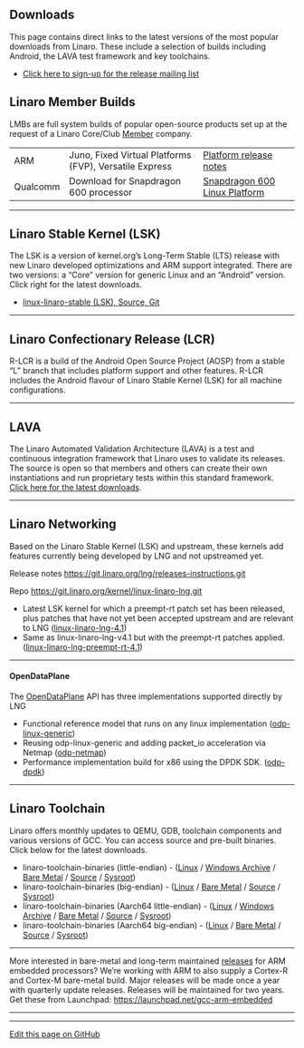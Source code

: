 ## Downloads

This page contains direct links to the latest versions of the most popular downloads from Linaro. These include a selection of builds including Android, the LAVA test framework and key toolchains.

* [Click here to sign-up for the release mailing list](https://lists.linaro.org/mailman/listinfo/linaro-release)

## Linaro Member Builds

LMBs are full system builds of popular open-source products set up at the request of a Linaro Core/Club [Member](https://www.linaro.org/members/) company.

|     |     |     |
|:---|:---|:---|
|ARM| Juno, Fixed Virtual Platforms (FVP), Versatile Express | [Platform release notes](http://community.arm.com/groups/arm-development-platforms)|
|Qualcomm| Download for Snapdragon 600 processor | [Snapdragon 600 Linux Platform](https://releases.linaro.org/debian/boards/snapdragon/latest/)|

***

## Linaro Stable Kernel (LSK)

The LSK is a version of kernel.org’s Long-Term Stable (LTS) release with new Linaro developed optimizations and ARM support integrated. There are two versions: a “Core” version for generic Linux and an “Android” version. Click right for the latest downloads.

- [linux-linaro-stable (LSK), Source, Git](https://wiki.linaro.org/LSK)

***

## Linaro Confectionary Release (LCR)

R-LCR is a build of the Android Open Source Project (AOSP) from a stable “L” branch that includes platform support and other features. R-LCR includes the Android flavour of Linaro Stable Kernel (LSK) for all machine configurations.

***

## LAVA

The Linaro Automated Validation Architecture (LAVA) is a test and continuous integration framework that Linaro uses to validate its releases. The source is open so that members and others can create their own instantiations and run proprietary tests within this standard framework. [Click here for the latest downloads](https://releases.linaro.org/components/lava/latest/).

***

## Linaro Networking

Based on the Linaro Stable Kernel (LSK) and upstream, these kernels add features currently being developed by LNG and not upstreamed yet.

Release notes https://git.linaro.org/lng/releases-instructions.git

Repo https://git.linaro.org/kernel/linux-linaro-lng.git

- Latest LSK kernel for which a preempt-rt patch set has been released, plus patches that have not yet been accepted upstream and are relevant to LNG ([linux-linaro-lng-4.1](http://releases.linaro.org/components/kernel/linux-linaro-lng/16.03/linux-linaro-lng-4.1.14-2016.03.tar.bz2))
- Same as linux-linaro-lng-v4.1 but with the preempt-rt patches applied. ([linux-linaro-lng-preempt-rt-4.1](http://releases.linaro.org/components/kernel/linux-linaro-lng/16.03/linux-linaro-lng-preempt-rt-4.1.14-2016.03.tar.bz2))

***

#### OpenDataPlane

The [OpenDataPlane](http://www.opendataplane.org/) API has three implementations supported directly by LNG

- Functional reference model that runs on any linux implementation ([odp-linux-generic](https://git.linaro.org/lng/odp.git))
- Reusing odp-linux-generic and adding packet_io acceleration via Netmap ([odp-netmap](https://git.linaro.org/lng/odp-netmap.git))
- Performance implementation build for x86  using the DPDK SDK. ([odp-dpdk](https://git.linaro.org/lng/odp-dpdk.git))

*** 

## Linaro Toolchain

Linaro offers monthly updates to QEMU, GDB, toolchain components and various versions of GCC. You can access source and pre-built binaries. Click below for the latest downloads.

- linaro-toolchain-binaries (little-endian) - ([Linux](https://releases.linaro.org/components/toolchain/binaries/latest-5/arm-linux-gnueabihf/) / [Windows Archive](https://releases.linaro.org/components/toolchain/binaries/latest-5/arm-linux-gnueabihf/) / [Bare Metal](https://releases.linaro.org/components/toolchain/binaries/latest-5/arm-eabi/) / [Source](https://releases.linaro.org/components/toolchain/gcc-linaro/latest-5/) / [Sysroot](https://releases.linaro.org/components/toolchain/binaries/latest-5/arm-linux-gnueabihf/))
- linaro-toolchain-binaries (big-endian) - ([Linux](https://releases.linaro.org/components/toolchain/binaries/latest-5/armeb-linux-gnueabihf/) / [Bare Metal](https://releases.linaro.org/components/toolchain/binaries/latest-5/armeb-eabi/) / [Source](https://releases.linaro.org/components/toolchain/gcc-linaro/latest-5/) / [Sysroot](https://releases.linaro.org/components/toolchain/binaries/latest-5/armeb-linux-gnueabihf/))
- linaro-toolchain-binaries (Aarch64 little-endian) - ([Linux](https://releases.linaro.org/components/toolchain/binaries/latest-5/aarch64-linux-gnu/) / [Windows Archive](https://releases.linaro.org/components/toolchain/binaries/latest-5/aarch64-linux-gnu/) / [Bare Metal](https://releases.linaro.org/components/toolchain/binaries/latest-5/aarch64-elf/) / [Source](https://releases.linaro.org/components/toolchain/gcc-linaro/latest-5/) / [Sysroot](https://releases.linaro.org/components/toolchain/binaries/latest-5/aarch64-linux-gnu/))
- linaro-toolchain-binaries (Aarch64 big-endian) - ([Linux](https://releases.linaro.org/components/toolchain/binaries/latest-5/aarch64_be-linux-gnu/) / [Bare Metal](https://releases.linaro.org/components/toolchain/binaries/latest-5/aarch64_be-elf/) / [Source](https://releases.linaro.org/components/toolchain/gcc-linaro/latest-5/) / [Sysroot](https://releases.linaro.org/components/toolchain/binaries/latest-5/aarch64_be-linux-gnu/))

***

More interested in bare-metal and long-term maintained [releases](https://launchpad.net/gcc-arm-embedded) for ARM embedded processors? We’re working with ARM to also supply a Cortex-R and Cortex-M bare-metal build. Major releases will be made once a year with quarterly update releases. Releases will be maintained for two years. Get these from Launchpad: https://launchpad.net/gcc-arm-embedded

***
***
[Edit this page on GitHub](https://github.com/Linaro/website/blob/master/Linaro.org/downloads/README.md)
